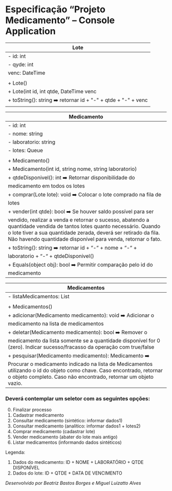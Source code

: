 # Especificação “Projeto Medicamento” – Console Application 

|Lote|
|-|
|- id: int|
|- qyde: int|
|venc: DateTime|
||
|+ Lote()|
|+ Lote(int id, int qtde, DateTime venc|
|+ toString(): string ➡️ retornar id + "-" + qtde + "-" + venc|

|Medicamento|
|-|
|- id: int|
|- nome: string|
|- laboratorio: string|
|- lotes: Queue<Lote>|
||
|+ Medicamento()|
|+ Medicamento(int id, string nome, string laboratorio)|
|+ qtdeDisponivel(): int ➡️ Retornar disponibilidade do medicamento em todos os lotes|
|+ comprar(Lote lote): void ➡️ Colocar o lote comprado na fila de lotes|
|+ vender(int qtde): bool ➡️ Se houver saldo possível para ser vendido, realizar a venda e retornar o sucesso, abatendo a quantidade vendida de tantos lotes quanto necessário. Quando o lote tiver a sua quantidade zerada, deverá ser retirado da fila. Não havendo quantidade disponível para venda, retornar o fato.|
|+ toString(): string ➡️ retornar id + “-“ + nome + “-“ + laboratorio + “-“ + qtdeDisponivel()|
|+ Equals(object obj): bool ➡️ Permitir comparação pelo id do medicamento|

|Medicamentos|
|-|
|- listaMedicamentos: List<Medicamento>|
||
|+ Medicamentos()|
|+ adicionar(Medicamento medicamento): void ➡️ Adicionar o medicamento na lista de medicamentos|
|+ deletar(Medicamento medicamento): bool ➡️ Remover o medicamento da lista somente se a quantidade disponível for 0 (zero). Indicar sucesso/fracasso da operação com true/false|
|+ pesquisar(Medicamento medicamento): Medicamento ➡️ Procurar o medicamento indicado na lista de Medicamentos utilizando o id do objeto como chave. Caso encontrado, retornar o objeto completo. Caso não encontrado, retornar um objeto vazio.|

### **Deverá contemplar um seletor com as seguintes opções:**

0. Finalizar processo
1. Cadastrar medicamento
2. Consultar medicamento (sintético: informar dados1)
3. Consultar medicamento (analítico: informar dados1 + lotes2)
4. Comprar medicamento (cadastrar lote)
5. Vender medicamento (abater do lote mais antigo)
6. Listar medicamentos (informando dados sintéticos) 

Legenda:
1) Dados do medicamento: ID + NOME + LABORATÓRIO + QTDE DISPONÍVEL
2) Dados do lote: ID + QTDE + DATA DE VENCIMENTO

*Desenvolvido por Beatriz Bastos Borges e Miguel Luizatto Alves*
